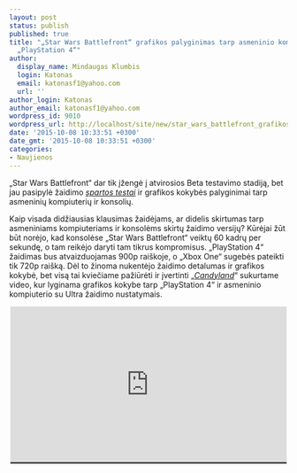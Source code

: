```yaml
---
layout: post
status: publish
published: true
title: "„Star Wars Battlefront“ grafikos palyginimas tarp asmeninio kompiuterio ir
  „PlayStation 4“"
author:
  display_name: Mindaugas Klumbis
  login: Katonas
  email: katonasf1@yahoo.com
  url: ''
author_login: Katonas
author_email: katonasf1@yahoo.com
wordpress_id: 9010
wordpress_url: http://localhost/site/new/star_wars_battlefront_grafikos_palyginimas_tarp_asmeninio_kompiuterio_ir_playstation_4/
date: '2015-10-08 10:33:51 +0300'
date_gmt: '2015-10-08 10:33:51 +0300'
categories:
- Naujienos
---
```

<p>
	&bdquo;Star Wars Battlefront&ldquo; dar tik įžengė į atvirosios Beta testavimo stadiją, bet jau pasipylė žaidimo <em><a href="http://www.guru3d.com/articles-pages/star-wars-battlefront-beta-vga-graphics-performance-benchmarks,1.html">spartos testai</a></em> ir grafikos kokybės palyginimai tarp asmeninių kompiuterių ir konsolių.</p>
<p>
	Kaip visada didžiausias klausimas žaidėjams, ar didelis skirtumas tarp asmeniniams kompiuteriams ir konsolėms skirtų žaidimo versijų? Kūrėjai žūt būt norėjo, kad konsolėse &bdquo;Star Wars Battlefront&ldquo; veiktų 60 kadrų per sekundę, o tam reikėjo daryti tam tikrus kompromisus. &bdquo;PlayStation 4&ldquo; žaidimas bus atvaizduojamas 900p rai&scaron;koje, o &bdquo;Xbox One&ldquo; sugebės pateikti tik 720p rai&scaron;ką. Dėl to žinoma nukentėjo žaidimo detalumas ir grafikos kokybė, bet visą tai kviečiame pažiūrėti ir įvertinti &bdquo;<em><a href="https://www.youtube.com/channel/UCy1-UfHBaFlQHDLNU9lYiyQ">Candyland</a></em>&ldquo; sukurtame video, kur lyginama grafikos kokybe tarp &bdquo;PlayStation 4&ldquo; ir asmeninio kompiuterio su Ultra žaidimo nustatymais.</p>
<p style="text-align: center;">
	<span style="color: rgb(187, 187, 187); font-family: Roboto, Arial, Helvetica, sans-serif; font-size: 11px; line-height: 25px; white-space: nowrap; background-color: rgba(28, 28, 28, 0.8);"><iframe allowfullscreen="" frameborder="0" height="281" src="https://www.youtube.com/embed/1gF4kgOvrUg" width="500"></iframe></span></p>
